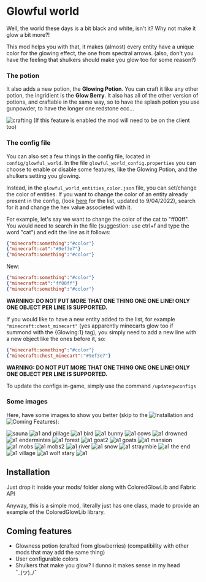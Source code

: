 # Glowful world
Well, the world these days is a bit black and white, isn't it? Why not make it glow a bit more?!

This mod helps you with that, it makes (almost) every entity have a unique color for the glowing effect, the one
from spectral arrows. (also, don't you have the feeling that shulkers should make you glow too for some reason?)

### The potion
It also adds a new potion, the **Glowing Potion**. You can craft it like any other potion, the ingridient is the **Glow Berry**. It also has all of the other version of potions, and craftable in the same way, so to have the splash potion you use gunpowder, to have the longer one redstone ecc...

![crafting](https://user-images.githubusercontent.com/29462910/162566746-adba123e-6c20-4251-a2ae-e41f4176502f.png)
(If this feature is enabled the mod will need to be on the client too)


### The config file
You can also set a few things in the config file, located in `config/glowful_world`.
In the file `glowful_world_config.properties` you can choose to enable or disable some features, like the Glowing Potion, and the shulkers setting you glowing.

Instead, in the `glowful_world_entities_color.json` file, you can set/change the color of entities. If you want to change the color of an entity already present in the config, (look [here](https://gist.github.com/Emafire003/a9c8399009e9eff354eb2a31254990a2) for the list, updated to 9/04/2022), search for it and change the hex value associeted with it. 

For example, let's say we want to change the color of the cat to "ff00ff". You would need to search in the file (suggestion: use ctrl+f and type the word "cat") and edit the line as it follows:
```json
{"minecraft:something":"#color"}
{"minecraft:cat":"#9ef3e7"}
{"minecraft:something":"#color"}
```

New:
```json
{"minecraft:something":"#color"}
{"minecraft:cat":"ff00ff"}
{"minecraft:something":"#color"}
```

**WARNING: DO NOT PUT MORE THAT ONE THING ONE ONE LINE! ONLY ONE OBJECT PER LINE IS SUPPORTED.**


If you would like to have a new entity added to the list, for example `"minecraft:chest_minecart"` (yes apparently minecarts glow too if summond with the {Glowing:1} tag), you simply need to add a new line with a new object like the ones before it, so:

```json
{"minecraft:something":"#color"}
{"minecraft:chest_minecart":"#9ef3e7"}
```

**WARNING: DO NOT PUT MORE THAT ONE THING ONE ONE LINE! ONLY ONE OBJECT PER LINE IS SUPPORTED.**

To update the configs in-game, simply use the command `/updategwconfigs`

### Some images

Here, have some images to show you better (skip to the ![Installation](https://github.com/Emafire003/GlowfulWorld/#Installation) and ![Coming Features](https://github.com/Emafire003/GlowfulWorld/#coming-features)):


![sauna](https://user-images.githubusercontent.com/29462910/161439079-34e7bfe9-4817-45e2-8e5d-f32020eb901c.jpg)
![a1 and pillage](https://user-images.githubusercontent.com/29462910/161439198-ada9df50-dcac-4f41-b9c5-6820dd92e063.jpg)
![a1 bird](https://user-images.githubusercontent.com/29462910/161439203-97c880b2-6436-4db3-82fa-c540306c3d89.jpg)
![a1 bunny](https://user-images.githubusercontent.com/29462910/161439205-6987e76a-653f-4655-8da9-3a9964b8e3c7.jpg)
![a1 cows](https://user-images.githubusercontent.com/29462910/161439206-dbcf902e-389e-4706-887f-a9a23f652177.jpg)
![a1 drowned](https://user-images.githubusercontent.com/29462910/161439207-73d7a236-10fa-452f-be8d-c3043f78731b.jpg)
![a1 endermintes](https://user-images.githubusercontent.com/29462910/161439208-0e73504a-8ae2-4853-8f4a-e5c8c159d41f.jpg)
![a1 forest](https://user-images.githubusercontent.com/29462910/161439209-24cca450-ed63-4f7e-816c-a561c1002ef6.jpg)
![a1 goat2](https://user-images.githubusercontent.com/29462910/161439214-fbd672cc-d946-4cb8-98f4-ab5dcf712c3c.jpg)
![a1 goats](https://user-images.githubusercontent.com/29462910/161439216-71f8f4d3-c3bf-47e0-b0c0-a05dd357228c.jpg)
![a1 mansion](https://user-images.githubusercontent.com/29462910/161439217-74410e5d-8988-4535-b53b-00dd34002dff.jpg)
![a1 mobs](https://user-images.githubusercontent.com/29462910/161439219-146f0a8c-69ac-46bf-9f5c-013fc8766012.jpg)
![a1 mobs2](https://user-images.githubusercontent.com/29462910/161439220-fdd662bb-1a4b-4438-8970-1be5d0d63573.jpg)
![a1 river](https://user-images.githubusercontent.com/29462910/161439223-8f702901-0bea-4eb0-9b7f-106899c630b6.jpg)
![a1 snow](https://user-images.githubusercontent.com/29462910/161439226-155f5848-f28f-46c6-9a00-e59aae9609bc.jpg)
![a1 straymbie](https://user-images.githubusercontent.com/29462910/161439227-478d75cd-f411-43b0-8566-f9ec1b68e21a.jpg)
![a1 the end](https://user-images.githubusercontent.com/29462910/161439229-5d96e1b6-7ad9-4fdf-96bc-4dc0688d632f.jpg)
![a1 village](https://user-images.githubusercontent.com/29462910/161439230-2edb6616-3b00-44e8-a0de-643601abf48e.jpg)
![a1 wolf stary](https://user-images.githubusercontent.com/29462910/161439233-538cedcb-7322-4102-871f-03d61abdfa1f.jpg)
![a1](https://user-images.githubusercontent.com/29462910/161439234-b47bff5e-d6f6-4212-92cd-281c6237ab6c.jpg)


## Installation
Just drop it inside your mods/ folder along with ColoredGlowLib and Fabric API

Anyway, this is a simple mod, literally just has one class, made to provide an example of the ColoredGlowLib library.

## Coming features
- Glowness potion (crafted from glowberries) (compatibility with other mods that may add the same thing)
- User configurable colors
- Shulkers that make you glow? I dunno it makes sense in my head ¯\_(ツ)_/¯
